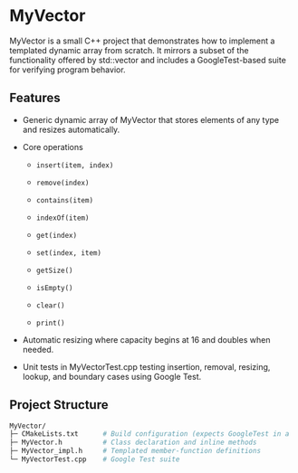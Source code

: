# MyVector
MyVector is a small C++ project that demonstrates how to implement a templated dynamic array from scratch.
It mirrors a subset of the functionality offered by std::vector and includes a GoogleTest-based suite for
verifying program behavior.

## Features
- Generic dynamic array of MyVector<T> that stores elements of any type and resizes automatically.

- Core operations

  - ```insert(item, index)```

  - ```remove(index)```

  - ```contains(item)```

  - ```indexOf(item)```

  - ```get(index)```
  - ```set(index, item)```

  - ```getSize()```

  - ```isEmpty()```

  - ```clear()```

  - ```print()```

- Automatic resizing where capacity begins at 16 and doubles when needed.

- Unit tests in MyVectorTest.cpp testing insertion, removal, resizing, lookup, and boundary cases using Google Test.

## Project Structure

```graphql
MyVector/
├─ CMakeLists.txt      # Build configuration (expects GoogleTest in a 'googletest' subdirectory)
├─ MyVector.h          # Class declaration and inline methods
├─ MyVector_impl.h     # Templated member-function definitions
└─ MyVectorTest.cpp    # Google Test suite
```

